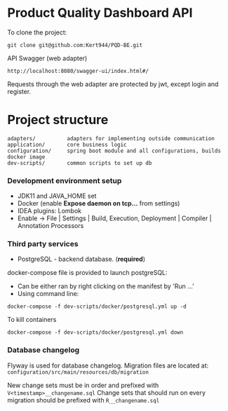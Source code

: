 # Product Quality Dashboard API

To clone the project: 

```
git clone git@github.com:Kert944/PQD-BE.git 
```
API Swagger (web adapter)
```
http://localhost:8080/swagger-ui/index.html#/
```
Requests through the web adapter are protected by jwt, except login and register.

# Project structure
```
adapters/          adapters for implementing outside communication
application/       core business logic
configuration/     spring boot module and all configurations, builds docker image
dev-scripts/       common scripts to set up db 
```

### Development environment setup
* JDK11 and JAVA_HOME set
* Docker (enable **Expose daemon on tcp...** from settings)
* IDEA plugins: Lombok
* Enable -> File | Settings | Build, Execution, Deployment | Compiler | Annotation Processors

### Third party services
* PostgreSQL - backend database. (**required**)

docker-compose file is provided to launch postgreSQL: 
* Can be either ran by right clicking on the manifest by 'Run ...'
* Using command line:
```
docker-compose -f dev-scripts/docker/postgresql.yml up -d
```
To kill containers
```
docker-compose -f dev-scripts/docker/postgresql.yml down
```

### Database changelog
Flyway is used for database changelog. Migration files are located at:
`configuration/src/main/resources/db/migration`

New change sets must be in order and prefixed with ```V<timestamp>__changename.sql```
Change sets that should run on every migration should be prefixed with ```R__changename.sql```

